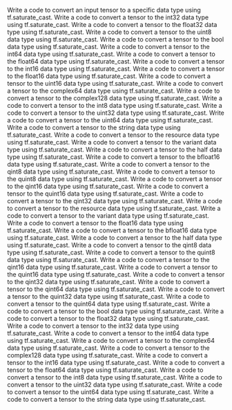 Write a code to convert an input tensor to a specific data type using tf.saturate_cast.
Write a code to convert a tensor to the int32 data type using tf.saturate_cast.
Write a code to convert a tensor to the float32 data type using tf.saturate_cast.
Write a code to convert a tensor to the uint8 data type using tf.saturate_cast.
Write a code to convert a tensor to the bool data type using tf.saturate_cast.
Write a code to convert a tensor to the int64 data type using tf.saturate_cast.
Write a code to convert a tensor to the float64 data type using tf.saturate_cast.
Write a code to convert a tensor to the int16 data type using tf.saturate_cast.
Write a code to convert a tensor to the float16 data type using tf.saturate_cast.
Write a code to convert a tensor to the uint16 data type using tf.saturate_cast.
Write a code to convert a tensor to the complex64 data type using tf.saturate_cast.
Write a code to convert a tensor to the complex128 data type using tf.saturate_cast.
Write a code to convert a tensor to the int8 data type using tf.saturate_cast.
Write a code to convert a tensor to the uint32 data type using tf.saturate_cast.
Write a code to convert a tensor to the uint64 data type using tf.saturate_cast.
Write a code to convert a tensor to the string data type using tf.saturate_cast.
Write a code to convert a tensor to the resource data type using tf.saturate_cast.
Write a code to convert a tensor to the variant data type using tf.saturate_cast.
Write a code to convert a tensor to the half data type using tf.saturate_cast.
Write a code to convert a tensor to the bfloat16 data type using tf.saturate_cast.
Write a code to convert a tensor to the qint8 data type using tf.saturate_cast.
Write a code to convert a tensor to the quint8 data type using tf.saturate_cast.
Write a code to convert a tensor to the qint16 data type using tf.saturate_cast.
Write a code to convert a tensor to the quint16 data type using tf.saturate_cast.
Write a code to convert a tensor to the qint32 data type using tf.saturate_cast.
Write a code to convert a tensor to the resource data type using tf.saturate_cast.
Write a code to convert a tensor to the variant data type using tf.saturate_cast.
Write a code to convert a tensor to the float16 data type using tf.saturate_cast.
Write a code to convert a tensor to the bfloat16 data type using tf.saturate_cast.
Write a code to convert a tensor to the half data type using tf.saturate_cast.
Write a code to convert a tensor to the qint8 data type using tf.saturate_cast.
Write a code to convert a tensor to the quint8 data type using tf.saturate_cast.
Write a code to convert a tensor to the qint16 data type using tf.saturate_cast.
Write a code to convert a tensor to the quint16 data type using tf.saturate_cast.
Write a code to convert a tensor to the qint32 data type using tf.saturate_cast.
Write a code to convert a tensor to the qint64 data type using tf.saturate_cast.
Write a code to convert a tensor to the quint32 data type using tf.saturate_cast.
Write a code to convert a tensor to the quint64 data type using tf.saturate_cast.
Write a code to convert a tensor to the bool data type using tf.saturate_cast.
Write a code to convert a tensor to the float32 data type using tf.saturate_cast.
Write a code to convert a tensor to the int32 data type using tf.saturate_cast.
Write a code to convert a tensor to the int64 data type using tf.saturate_cast.
Write a code to convert a tensor to the complex64 data type using tf.saturate_cast.
Write a code to convert a tensor to the complex128 data type using tf.saturate_cast.
Write a code to convert a tensor to the int16 data type using tf.saturate_cast.
Write a code to convert a tensor to the float64 data type using tf.saturate_cast.
Write a code to convert a tensor to the int8 data type using tf.saturate_cast.
Write a code to convert a tensor to the uint32 data type using tf.saturate_cast.
Write a code to convert a tensor to the uint64 data type using tf.saturate_cast.
Write a code to convert a tensor to the string data type using tf.saturate_cast.